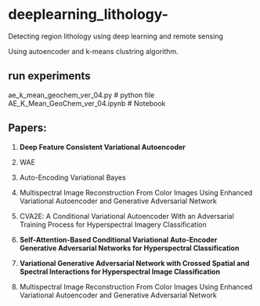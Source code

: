 # deeplearning_lithology-
Detecting region lithology using deep learning and remote sensing

Using autoencoder and k-means clustring algorithm.

## run experiments

  ae_k_mean_geochem_ver_04.py    # python file
  AE_K_Mean_GeoChem_ver_04.ipynb # Notebook
  


## Papers:

1. **Deep Feature Consistent Variational Autoencoder**

2. WAE
3. Auto-Encoding Variational Bayes 
4. Multispectral Image Reconstruction From Color Images Using Enhanced Variational Autoencoder and Generative Adversarial Network
5. CVA2E: A Conditional Variational Autoencoder With an Adversarial Training Process for Hyperspectral Imagery Classification
6. **Self-Attention-Based Conditional Variational Auto-Encoder Generative Adversarial Networks for Hyperspectral Classification** 

[](https://www.mdpi.com/2072-4292/13/16/3316/htm)

  7.  **Variational Generative Adversarial Network with Crossed Spatial and Spectral Interactions for Hyperspectral Image Classification**

1. Multispectral Image Reconstruction From Color Images Using Enhanced Variational Autoencoder and Generative Adversarial Network
